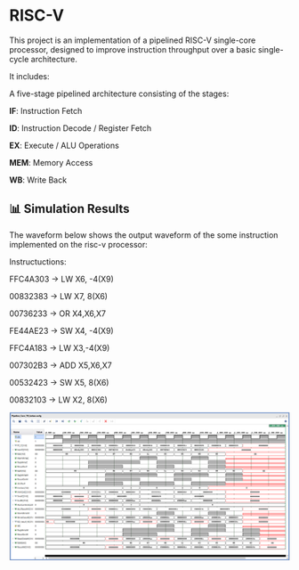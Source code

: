 # RISC-V

This project is an implementation of a pipelined RISC-V single-core processor, designed to improve instruction throughput over a basic single-cycle architecture.

It includes:

A five-stage pipelined architecture consisting of the stages:

**IF**: Instruction Fetch

**ID**: Instruction Decode / Register Fetch

**EX**: Execute / ALU Operations

**MEM**: Memory Access

**WB**: Write Back


## 📊 Simulation Results

The waveform below shows the output waveform of the some instruction implemented on the risc-v processor:

Instructuctions: 

FFC4A303 → LW X6, -4(X9)

00832383 → LW X7, 8(X6)

00736233 → OR X4,X6,X7

FE44AE23 → SW X4, -4(X9)

FFC4A183 → LW X3,-4(X9)

007302B3 → ADD X5,X6,X7

00532423 → SW X5, 8(X6)

00832103 → LW X2, 8(X6)

![Risc-v waveform](RISCV_Pipelined_waveform.png)

